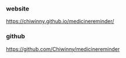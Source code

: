 
### website

https://chiwinny.github.io/medicinereminder/


### github

https://github.com/Chiwinny/medicinereminder
